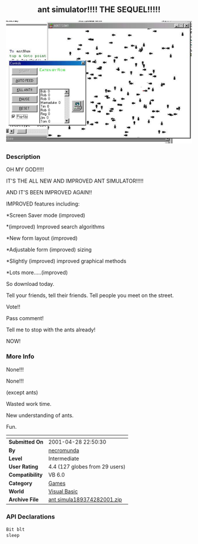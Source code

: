 ﻿<div align="center">

## ant simulator\!\!\!\! THE SEQUEL\!\!\!\!\!

<img src="PIC200211642471551.jpg">
</div>

### Description

OH MY GOD!!!!!

IT'S THE ALL NEW AND IMPROVED ANT SIMULATOR!!!!!

AND IT'S BEEN IMPROVED AGAIN!!

IMPROVED features including:

*Screen Saver mode (improved)

*(improved) Improved search algorithms

*New form layout (improved)

*Adjustable form (improved) sizing

*Slightly (improved) improved graphical methods

*Lots more.....(improved)

So download today.

Tell your friends, tell their friends. Tell people you meet on the street.

Vote!!

Pass comment!

Tell me to stop with the ants already!

NOW!
 
### More Info
 
None!!!

None!!!

(except ants)

Wasted work time.

New understanding of ants.

Fun.


<span>             |<span>
---                |---
**Submitted On**   |2001-04-28 22:50:30
**By**             |[necromunda](https://github.com/Planet-Source-Code/PSCIndex/blob/master/ByAuthor/necromunda.md)
**Level**          |Intermediate
**User Rating**    |4.4 (127 globes from 29 users)
**Compatibility**  |VB 6\.0
**Category**       |[Games](https://github.com/Planet-Source-Code/PSCIndex/blob/master/ByCategory/games__1-38.md)
**World**          |[Visual Basic](https://github.com/Planet-Source-Code/PSCIndex/blob/master/ByWorld/visual-basic.md)
**Archive File**   |[ant simula189374282001\.zip](https://github.com/Planet-Source-Code/necromunda-ant-simulator-the-sequel__1-22742/archive/master.zip)

### API Declarations

```
Bit blt
sleep
```





